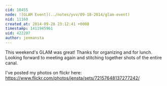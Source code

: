 ```yaml
---
cid: 10455
node: ![GLAM Event](../notes/yvv/09-18-2014/glam-event)
nid: 11160
created_at: 2014-09-28 23:12:41 +0000
timestamp: 1411945961
uid: 422207
author: jenmansta
---
```


This weekend's GLAM was great! Thanks for organizing and for lunch. Looking forward to meeting again and stitching together shots of the entire canal. 

I've posted my photos on flickr here: https://www.flickr.com/photos/jensta/sets/72157648137277242/ 